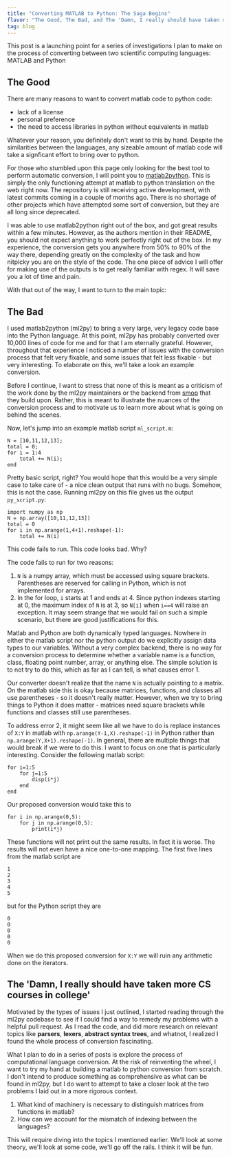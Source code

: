 ```yaml
---
title: "Converting MATLAB to Python: The Saga Begins"
flavor: "The Good, The Bad, and The 'Damn, I really should have taken more CS courses in college'"
tag: blog
---
```


This post is a launching point for a series of investigations I plan to make on the process
of converting between two scientific computing languages: MATLAB and Python

## The Good
There are many reasons to want to convert matlab code to python code:
- lack of a license
- personal preference
- the need to access libraries in python without equivalents in matlab

Whatever your reason, you definitely don't want to this by hand. Despite the similarities between the languages, any sizeable amount of matlab code will take a signficant effort to bring over to python.

For those who stumbled upon this page only looking for the best tool to perform automatic conversion, I will point you to [matlab2python](https://github.com/ebranlard/matlab2python). This is simply the only functioning attempt at matlab to python translation on the web right now. The repository is still receiving active development, with latest commits coming in a couple of months ago. There is no shortage of other projects which have attempted some sort of conversion, but they are all long since deprecated. 

I was able to use matlab2python right out of the box, and got great results within a few minutes. However, as the authors mention in their README, you should not expect anything to work perfectly right out of the box. In my experience, the conversion gets you anywhere from 50% to 90% of the way there, depending greatly on the complexity of the task and how nitpicky you are on the style of the code. The one piece of advice I will offer for making use of the outputs is to get really familiar with regex. It will save you a lot of time and pain. 

With that out of the way, I want to turn to the main topic:

## The Bad
I used matlab2python (ml2py) to bring a very large, very legacy code base into the Python language. At this point, ml2py has probably converted over 10,000 lines of code for me and for that I am eternally grateful. However, throughout that experience I noticed a number of issues with the conversion process that felt very fixable, and some issues that felt less fixable - but very interesting. To elaborate on this, we'll take a look an example conversion.

Before I continue, I want to stress that none of this is meant as a criticism of the work done by the ml2py maintainers or the backend from [smop](https://github.com/victorlei/smop/) that they build upon. Rather, this is meant to illustrate the nuances of the conversion process and to motivate us to learn more about what is going on behind the scenes.

Now, let's jump into an example matlab script `ml_script.m`:
```
N = [10,11,12,13];
total = 0;
for i = 1:4
	total += N(i);
end
```
Pretty basic script, right? You would hope that this would be a very simple case to take care of - a nice clean output that runs with no bugs. Somehow, this is not the case. Running ml2py on this file gives us the output `py_script.py`:
```
import numpy as np
N = np.array([10,11,12,13])
total = 0
for i in np.arange(1,4+1).reshape(-1):
	total += N(i)
```
This code fails to run. This code looks bad. Why?

The code fails to run for two reasons:
1. `N` is a numpy array, which must be accessed using square brackets. Parentheses are reserved for calling in Python, which is not implemented for arrays.
2. In the for loop, `i` starts at 1 and ends at 4. Since python indexes starting at 0, the maximum index of `N` is at 3, so `N[i]` when `i==4` will raise an exception.
It may seem strange that we would fail on such a simple scenario, but there are good justifications for this. 

Matlab and Python are both dynamically typed languages. Nowhere in either the matlab script nor the python output do we explicitly assign data types to our variables. Without a very complex backend, there is no way for a conversion process to determine whether a variable name is a function, class, floating point number, array, or anything else. The simple solution is to not try to do this, which as far as I can tell, is what causes error 1. 

Our converter doesn't realize that the name `N` is actually pointing to a matrix. On the matlab side this is okay because matrices, functions, and classes all use parentheses - so it doesn't really matter. However, when we try to bring things to Python it does matter - matrices need square brackets while functions and classes still use parentheses.  

To address error 2, it might seem like all we have to do is replace instances of `X:Y` in matlab with `np.arange(Y-1,X).reshape(-1)` in Python rather than `np.arange(Y,X+1).reshape(-1)`. In general, there are multiple things that would break if we were to do this. I want to focus on one that is particularly interesting. Consider the following matlab script:
```
for i=1:5
	for j=1:5
		disp(i*j)
	end
end
```
Our proposed conversion would take this to
```
for i in np.arange(0,5):
	for j in np.arange(0,5):
		print(i*j)
```
These functions will not print out the same results. In fact it is worse. The results will not even have a nice one-to-one mapping. The first five lines from the matlab script are
```
1
2
3
4
5
```
but for the Python script they are
```
0
0
0
0
0
```
When we do this proposed conversion for `X:Y` we will ruin any arithmetic done on the iterators. 

## The 'Damn, I really should have taken more CS courses in college'
Motivated by the types of issues I just outlined, I started reading through the ml2py codebase to see if I could find a way to remedy my problems with a helpful pull request. As I read the code, and did more research on relevant topics like **parsers**, **lexers**, **abstract syntax trees**, and whatnot, I realized I found the whole process of conversion fascinating. 

What I plan to do in a series of posts is explore the process of computational language conversion. At the risk of reinventing the wheel, I want to try my hand at building a matlab to python conversion from scratch. I don't intend to produce something as comprehensive as what can be found in ml2py, but I do want to attempt to take a closer look at the two problems I laid out in a more rigorous context. 

1. What kind of machinery is necessary to distinguish matrices from functions in matlab?
2. How can we account for the mismatch of indexing between the languages?

This will require diving into the topics I mentioned earlier. We'll look at some theory, we'll look at some code, we'll go off the rails. I think it will be fun.